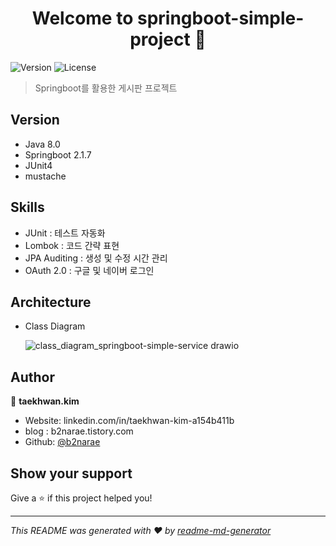 <h1 align="center">Welcome to springboot-simple-project 👋</h1>
<p>
  <img alt="Version" src="https://img.shields.io/badge/version-1.0-blue.svg?cacheSeconds=2592000" />
  <img alt="License" src="https://img.shields.io/badge/License-MIT-yellow.svg"/>
</p>

> Springboot를 활용한 게시판 프로젝트
## Version
* Java 8.0
* Springboot 2.1.7
* JUnit4
* mustache

## Skills
* JUnit : 테스트 자동화
* Lombok : 코드 간략 표현
* JPA Auditing : 생성 및 수정 시간 관리
* OAuth 2.0 : 구글 및 네이버 로그인

## Architecture

* Class Diagram

  ![class_diagram_springboot-simple-service drawio](https://user-images.githubusercontent.com/37679254/136824798-dd92a3e7-fd2b-49bf-87ad-5f87302b4736.png)

## Author
👤 **taekhwan.kim**

* Website: linkedin.com/in/taekhwan-kim-a154b411b
* blog : b2narae.tistory.com
* Github: [@b2narae](https://github.com/b2narae)

## Show your support

Give a ⭐️ if this project helped you!

***

_This README was generated with ❤️ by [readme-md-generator](https://github.com/kefranabg/readme-md-generator)_